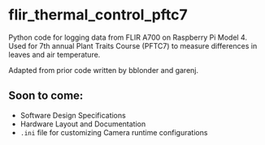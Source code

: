 # flir_thermal_control_pftc7
Python code for logging data from FLIR A700 on Raspberry Pi Model 4. Used for 7th annual Plant Traits Course (PFTC7) to measure differences in leaves and air temperature.

Adapted from prior code written by bblonder and garenj.

## Soon to come:
* Software Design Specifications
* Hardware Layout and Documentation
* `.ini` file for customizing Camera runtime configurations
